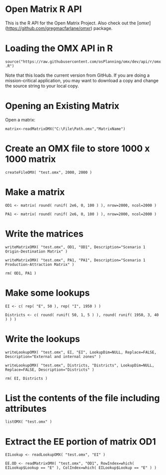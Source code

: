 # Open Matrix R API

This is the R API for the Open Matrix Project.  Also check out the [omxr] (https://github.com/gregmacfarlane/omxr) package.  

# Loading the OMX API in R

`source("https://raw.githubusercontent.com/osPlanning/omx/dev/api/r/omx.R")`

Note that this loads the current version from GitHub.  If you are doing a mission-critical application, you may want to download a copy and change the source string to your local copy.

# Opening an Existing Matrix

Open a matrix:

`matrix<-readMatrixOMX("C:\File\Path.omx","MatrixName")`

# Create an OMX file to store 1000  x  1000 matrix

`createFileOMX( "test.omx", 2000, 2000 )`

# Make a matrix

`OD1 <- matrix( round( runif( 2e6, 0, 100 ) ), nrow=2000, ncol=2000 )`

`PA1 <- matrix( round( runif( 2e6, 0, 100 ) ), nrow=2000, ncol=2000 )`

# Write the matrices

`writeMatrixOMX( "test.omx", OD1, "OD1", Description="Scenario 1 Origin-Destination Matrix" )`

`writeMatrixOMX( "test.omx", PA1, "PA1", Description="Scenario 1 Production-Attraction Matrix" )`

`rm( OD1, PA1 )`

# Make some lookups

`EI <- c( rep( "E", 50 ), rep( "I", 1950 ) )`

`Districts <- c( round( runif( 50, 1, 5 ) ), round( runif( 1950, 3, 40 ) ) )`

# Write the lookups

`writeLookupOMX( "test.omx", EI, "EI", LookupDim=NULL, Replace=FALSE, Description="External and internal zones" )`

`writeLookupOMX( "test.omx", Districts, "Districts", LookupDim=NULL, Replace=FALSE, Description="Districts" )`

`rm( EI, Districts )`

# List the contents of the file including attributes

`listOMX( "test.omx" )`

# Extract the EE portion of matrix OD1

`EILookup <- readLookupOMX( "test.omx", "EI" )`

`EE.OD <- readMatrixOMX( "test.omx", "OD1", RowIndex=which( EILookup$Lookup == "E" ), ColIndex=which( EILookup$Lookup == "E" ) )`

